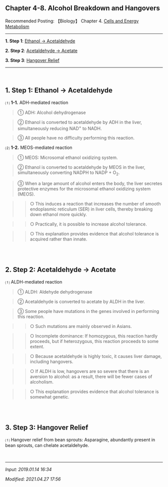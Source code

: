 ##  **Chapter 4-8. Alcohol Breakdown and Hangovers**

Recommended Posting: 【Biology】 Chapter 4. [Cells and Energy Metabolism](https://jb243.github.io/pages/70)

---

**1. Step 1**: [Ethanol → Acetaldehyde](#1-step-1-ethanol--acetaldehyde)

**2. Step 2**: [Acetaldehyde → Acetate](#2-step-2-acetaldehyde--acetate)

**3. Step 3**: [Hangover Relief](#3-step-3-hangover--relief)

---

<br>

## 1. **Step 1**: Ethanol → Acetaldehyde

⑴ **1-1.** ADH-mediated reaction

> ① ADH: Alcohol dehydrogenase

> ② Ethanol is converted to acetaldehyde by ADH in the liver, simultaneously reducing NAD<sup>+</sup> to NADH.

> ③ All people have no difficulty performing this reaction.

⑵ **1-2.** MEOS-mediated reaction

> ① MEOS: Microsomal ethanol oxidizing system.

> ② Ethanol is converted to acetaldehyde by MEOS in the liver, simultaneously converting NADPH to NADP + O<sub>2</sub>.

> ③ When a large amount of alcohol enters the body, the liver secretes protective enzymes for the microsomal ethanol oxidizing system (MEOS).

>> ○ This induces a reaction that increases the number of smooth endoplasmic reticulum (SER) in liver cells, thereby breaking down ethanol more quickly.

>> ○ Practically, it is possible to increase alcohol tolerance.

>> ○ This explanation provides evidence that alcohol tolerance is acquired rather than innate.

<br>

<Br>

## 2. **Step 2**: Acetaldehyde → Acetate

⑴ ALDH-mediated reaction

> ① ALDH: Aldehyde dehydrogenase

> ② Acetaldehyde is converted to acetate by ALDH in the liver.

> ③ Some people have mutations in the genes involved in performing this reaction.

>> ○ Such mutations are mainly observed in Asians.

>> ○ Incomplete dominance: If homozygous, this reaction hardly proceeds, but if heterozygous, this reaction proceeds to some extent.

>> ○ Because acetaldehyde is highly toxic, it causes liver damage, including hangovers.

>> ○ If ALDH is low, hangovers are so severe that there is an aversion to alcohol: as a result, there will be fewer cases of alcoholism.

>> ○ This explanation provides evidence that alcohol tolerance is somewhat genetic.

<br>

<br>

## 3. **Step 3:** Hangover Relief

⑴ Hangover relief from bean sprouts: Asparagine, abundantly present in bean sprouts, can chelate acetaldehyde.

<br>

---

_Input: 2019.01.14 16:34_

_Modified: 2021.04.27 17:56_
